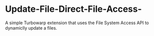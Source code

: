 # Update-File-Direct-File-Access-
A simple Turbowarp extension that uses the File System Access API to dynamiclly update a files.
